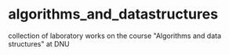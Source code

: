 # algorithms_and_datastructures
collection of laboratory works on the course "Algorithms and data structures" at DNU
